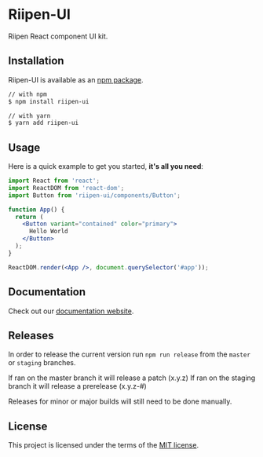 # Riipen-UI

Riipen React component UI kit.

## Installation

Riipen-UI is available as an [npm package](https://www.npmjs.com/package/riipen-ui).

```sh
// with npm
$ npm install riipen-ui

// with yarn
$ yarn add riipen-ui
```

## Usage

Here is a quick example to get you started, **it's all you need**:


```jsx
import React from 'react';
import ReactDOM from 'react-dom';
import Button from 'riipen-ui/components/Button';

function App() {
  return (
    <Button variant="contained" color="primary">
      Hello World
    </Button>
  );
}

ReactDOM.render(<App />, document.querySelector('#app'));
```

## Documentation

Check out our [documentation website](https://ui.riipen.com).

## Releases

In order to release the current version run `npm run release` from the `master` or `staging` branches.

If ran on the master branch it will release a patch (x.y.z)
If ran on the staging branch it will release a prerelease (x.y.z-#)

Releases for minor or major builds will still need to be done manually.

## License

This project is licensed under the terms of the [MIT license](/LICENSE).
